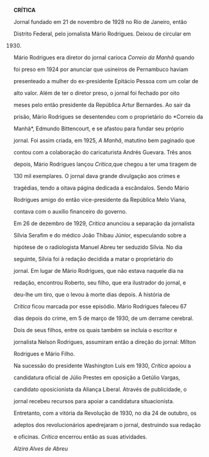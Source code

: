 **CRÍTICA**



Jornal fundado em 21 de novembro de 1928 no Rio de Janeiro, então

Distrito Federal, pelo jornalista Mário Rodrigues. Deixou de circular em

1930.



Mário Rodrigues era diretor do jornal carioca *Correio da Manhã* quando

foi preso em 1924 por anunciar que usineiros de Pernambuco haviam

presenteado a mulher do ex-presidente Epitácio Pessoa com um colar de

alto valor. Além de ter o diretor preso, o jornal foi fechado por oito

meses pelo então presidente da República Artur Bernardes. Ao sair da

prisão, Mário Rodrigues se desentendeu com o proprietário do *Correio da

Manhã*, Edmundo Bittencourt, e se afastou para fundar seu próprio

jornal. Foi assim criada, em 1925, *A Manhã*, matutino bem paginado que

contou com a colaboração do caricaturista Andrés Guevara. Três anos

depois, Mário Rodrigues lançou *Crítica*,que chegou a ter uma tiragem de

130 mil exemplares. O jornal dava grande divulgação aos crimes e

tragédias, tendo a oitava página dedicada a escândalos. Sendo Mário

Rodrigues amigo do então vice-presidente da República Melo Viana,

contava com o auxílio financeiro do governo.



Em 26 de dezembro de 1929, *Crítica* anunciou a separação da jornalista

Sílvia Serafim e do médico João Thibau Júnior, especulando sobre a

hipótese de o radiologista Manuel Abreu ter seduzido Sílvia. No dia

seguinte, Sílvia foi à redação decidida a matar o proprietário do

jornal. Em lugar de Mário Rodrigues, que não estava naquele dia na

redação, encontrou Roberto, seu filho, que era ilustrador do jornal, e

deu-lhe um tiro, que o levou à morte dias depois. A história de

*Crítica* ficou marcada por esse episódio. Mário Rodrigues faleceu 67

dias depois do crime, em 5 de março de 1930, de um derrame cerebral.

Dois de seus filhos, entre os quais também se incluía o escritor e

jornalista Nelson Rodrigues, assumiram então a direção do jornal: Mílton

Rodrigues e Mário Filho.



Na sucessão do presidente Washington Luís em 1930, *Crítica* apoiou a

candidatura oficial de Júlio Prestes em oposição a Getúlio Vargas,

candidato oposicionista da Aliança Liberal. Através de publicidade, o

jornal recebeu recursos para apoiar a candidatura situacionista.

Entretanto, com a vitória da Revolução de 1930, no dia 24 de outubro, os

adeptos dos revolucionários apedrejaram o jornal, destruindo sua redação

e oficinas. *Crítica* encerrou então as suas atividades.



*Alzira Alves de Abreu*



